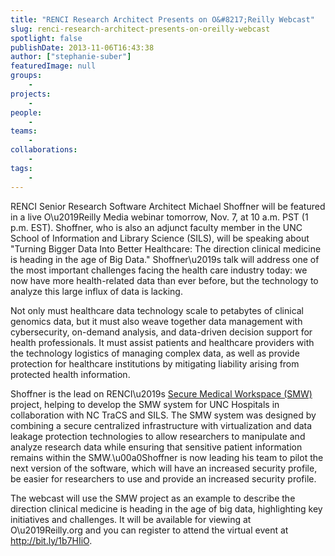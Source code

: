 ```yaml
---
title: "RENCI Research Architect Presents on O&#8217;Reilly Webcast"
slug: renci-research-architect-presents-on-oreilly-webcast
spotlight: false
publishDate: 2013-11-06T16:43:38
author: ["stephanie-suber"]
featuredImage: null
groups:
    - 
projects:
    - 
people:
    - 
teams: 
    - 
collaborations:
    - 
tags:
    - 
---
```

<p>RENCI Senior Research Software Architect Michael Shoffner will be featured in a live O\u2019Reilly Media webinar tomorrow, Nov. 7, at 10 a.m. PST (1 p.m. EST). Shoffner, who is also an adjunct faculty member in the UNC School of Information and Library Science (SILS), will be speaking about "Turning Bigger Data Into Better Healthcare: The direction clinical medicine is heading in the age of Big Data." Shoffner\u2019s talk will address one of the most important challenges facing the health care industry today: we now have more health-related data than ever before, but the technology to analyze this large influx of data is lacking.</p>
<p>Not only must healthcare data technology scale to petabytes of clinical genomics data, but it must also weave together data management with cybersecurity, on-demand analysis, and data-driven decision support for health professionals. It must assist patients and healthcare providers with the technology logistics of managing complex data, as well as provide protection for healthcare institutions by mitigating liability arising from protected health information.</p>
<p>Shoffner is the lead on RENCI\u2019s <a href="https://www.renci.org/research/secure-medical-workspace/">Secure Medical Workspace (SMW)</a> project, helping to develop the SMW system for UNC Hospitals in collaboration with NC TraCS and SILS. The SMW system was designed by combining a secure centralized infrastructure with virtualization and data leakage protection technologies to allow researchers to manipulate and analyze research data while ensuring that sensitive patient information remains within the SMW.\u00a0Shoffner is now leading his team to pilot the next version of the software, which will have an increased security profile, be easier for researchers to use and provide an increased security profile.</p>
<p>The webcast will use the SMW project as an example to describe the direction clinical medicine is heading in the age of big data, highlighting key initiatives and challenges. It will be available for viewing at O\u2019Reilly.org and you can register to attend the virtual event at <a href="http://bit.ly/1b7HIiO">http://bit.ly/1b7HIiO</a>.</p>
<!-- AddThis Advanced Settings generic via filter on the_content --><!-- AddThis Share Buttons generic via filter on the_content -->
